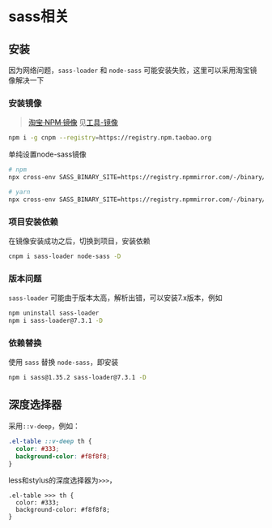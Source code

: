 # sass相关
## 安装
因为网络问题，`sass-loader` 和 `node-sass` 可能安装失败，这里可以采用淘宝镜像解决一下
### 安装镜像
> ~~[淘宝 NPM 镜像](https://developer.aliyun.com/mirror/NPM?from=tnpm)~~ 见[工具-镜像](../tool/mirror.html)
```bash
npm i -g cnpm --registry=https://registry.npm.taobao.org
```

单纯设置node-sass镜像
```bash
# npm
npx cross-env SASS_BINARY_SITE=https://registry.npmmirror.com/-/binary/node-sass npm i

# yarn
npx cross-env SASS_BINARY_SITE=https://registry.npmmirror.com/-/binary/node-sass yarn
```

### 项目安装依赖
在镜像安装成功之后，切换到项目，安装依赖
```bash
cnpm i sass-loader node-sass -D
```

### 版本问题
`sass-loader` 可能由于版本太高，解析出错，可以安装7.x版本，例如
```bash
npm uninstall sass-loader
npm i sass-loader@7.3.1 -D
```

### 依赖替换
使用 `sass` 替换 `node-sass`，即安装
```bash
npm i sass@1.35.2 sass-loader@7.3.1 -D
```

## 深度选择器
采用```::v-deep```，例如：
```scss
.el-table ::v-deep th {
  color: #333;
  background-color: #f8f8f8;
}
```
less和stylus的深度选择器为```>>>```，
```less
.el-table >>> th {
  color: #333;
  background-color: #f8f8f8;
}
```